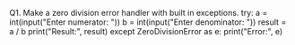 Q1. Make a zero division error handler with built in exceptions.
try:
    a = int(input("Enter numerator: "))
    b = int(input("Enter denominator: "))
    result = a / b
    print("Result:", result)
except ZeroDivisionError as e:
    print("Error:", e)